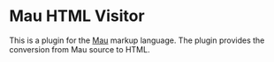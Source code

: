 # Mau HTML Visitor

This is a plugin for the [Mau](https://github.com/Project-Mau/mau) markup language. The plugin provides the conversion from Mau source to HTML.
